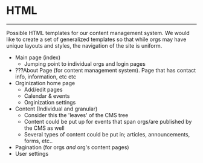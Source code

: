 # HTML
-----

Possible HTML templates for our content management system. We would like to create a set of generalized templates so that while orgs may have unique layouts and styles, the navigation of the site is uniform.

- Main page (index)
   * Jumping point to individual orgs and login pages
- ???About Page (for content management system). Page that has contact info, information, etc etc
- Orginization home page
   * Add/edit pages
   * Calendar & events
   * Orginization settings
- Content (Individual and granular)
   * Consider this the 'leaves' of the CMS tree
   * Content could be put up for events that span orgs/are published by the CMS as well
   * Several types of content could be put in; articles, announcements, forms, etc..
- Pagination (for orgs *and* org's content pages)
- User settings